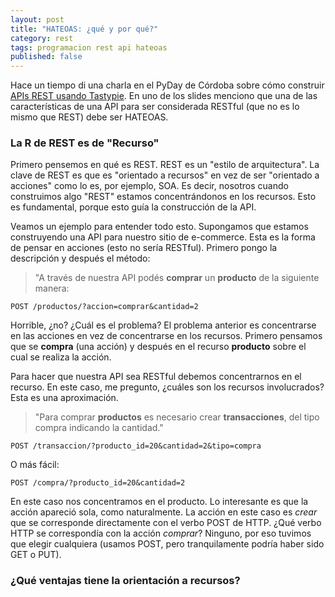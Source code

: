```yaml
---
layout: post
title: "HATEOAS: ¿qué y por qué?"
category: rest
tags: programacion rest api hateoas
published: false
---
```


Hace un tiempo di una charla en el PyDay de Córdoba sobre cómo construir [APIs REST usando Tastypie](http://www.slideshare.net/santiagobasulto1/restful-apis-con-tastypie). En uno de los slides menciono que una de las características de una API para ser considerada RESTful (que no es lo mismo que REST) debe ser HATEOAS.

### La R de REST es de "Recurso"

Primero pensemos en qué es REST. REST es un "estilo de arquitectura". La clave de REST es que es "orientado a recursos" en vez de ser "orientado a acciones" como lo es, por ejemplo, SOA. Es decir, nosotros cuando construimos algo "REST" estamos concentrándonos en los recursos. Esto es fundamental, porque esto guía la construcción de la API.

Veamos un ejemplo para entender todo esto. Supongamos que estamos construyendo una API para nuestro sitio de e-commerce. Esta es la forma de pensar en acciones (esto no sería RESTful). Primero pongo la descripción y después el método:

> "A través de nuestra API podés **comprar** un **producto** de la siguiente manera:

    POST /productos/?accion=comprar&cantidad=2

Horrible, ¿no? ¿Cuál es el problema? El problema anterior es concentrarse en las acciones en vez de concentrarse en los recursos. Primero pensamos que se **compra** (una acción) y después en el recurso **producto** sobre el cual se realiza la acción.

Para hacer que nuestra API sea RESTful debemos concentrarnos en el recurso. En este caso, me pregunto, ¿cuáles son los recursos involucrados? Esta es una aproximación.

> "Para comprar **productos** es necesario crear **transacciones**, del tipo compra indicando la cantidad."

    POST /transaccion/?producto_id=20&cantidad=2&tipo=compra

O más fácil:

    POST /compra/?producto_id=20&cantidad=2

En este caso nos concentramos en el producto. Lo interesante es que la acción apareció sola, como naturalmente. La acción en este caso es *crear* que se corresponde directamente con el verbo POST de HTTP. ¿Qué verbo HTTP se correspondía con la acción *comprar*? Ninguno, por eso tuvimos que elegir cualquiera (usamos POST, pero tranquilamente podría haber sido GET o PUT).

### ¿Qué ventajas tiene la orientación a recursos?
